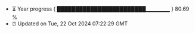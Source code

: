 - ⏳ Year progress { ████████████████████████▁▁▁▁▁▁ } 80.69 %
- ⏰ Updated on Tue, 22 Oct 2024 07:22:29 GMT

